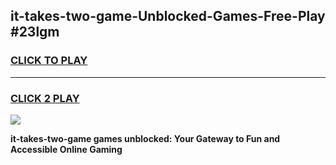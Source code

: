 
## it-takes-two-game-Unblocked-Games-Free-Play #23lgm
<h3>
<a href="https://us.freeplayer.one?title=it-takes-two-game&ref=9M">CLICK TO PLAY</a></h3>
<hr>

<h3>
<a href="https://us.freeplayer.one?title=it-takes-two-game&ref=9M">CLICK 2 PLAY</a>
  
</h3>

<a href="https://us.freeplayer.one?title=it-takes-two-game&ref=9M"><img src="https://clearcache.store/games.png"></a>


**it-takes-two-game games unblocked: Your Gateway to Fun and Accessible Online Gaming**
